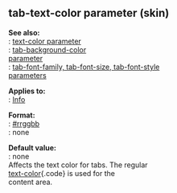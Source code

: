 ## tab-text-color parameter (skin)    
**See also:**    
:   [text-color parameter](/%7Bskin%7D/param/text-color)    
:   [tab-background-color    
    parameter](/%7Bskin%7D/param/tab-background-color)    
:   [tab-font-family, tab-font-size, tab-font-style    
    parameters](/%7Bskin%7D/param/tab-font)    
<!-- -->    
**Applies to:**    
:   [Info](/%7Bskin%7D/control/info)    
<!-- -->    
**Format:**    
:   [#rrggbb](/%7B%7Bappendix%7D%7D/html-colors)    
:   none    
<!-- -->    
**Default value:**    
:   none    
Affects the text color for tabs. The regular    
[text-color](/%7Bskin%7D/param/text-color){.code} is used for the    
content area.  